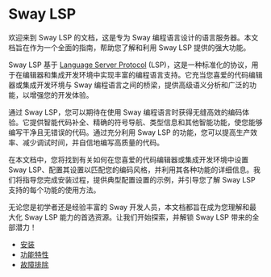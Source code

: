# Sway LSP

欢迎来到 Sway LSP 的文档，这是专为 Sway 编程语言设计的语言服务器。本文档旨在作为一个全面的指南，帮助您了解和利用 Sway LSP 提供的强大功能。

Sway LSP 基于 [Language Server Protocol](https://microsoft.github.io/language-server-protocol/) (LSP)，这是一种标准化的协议，用于在编辑器和集成开发环境中实现丰富的编程语言支持。它充当您喜爱的代码编辑器或集成开发环境与 Sway 编程语言之间的桥梁，提供高级语义分析和广泛的功能，以增强您的开发体验。

通过 Sway LSP，您可以期待在使用 Sway 编程语言时获得无缝高效的编码体验。它提供智能代码补全、精确的符号导航、类型信息和其他智能功能，使您能够编写干净且无错误的代码。通过充分利用 Sway LSP 的功能，您可以提高生产效率、减少调试时间，并自信地编写高质量的代码。

在本文档中，您将找到有关如何在您喜爱的代码编辑器或集成开发环境中设置 Sway LSP、配置其设置以匹配您的编码风格，并利用其各种功能的详细信息。我们将指导您完成安装过程，提供典型配置设置的示例，并引导您了解 Sway LSP 支持的每个功能的使用方法。

无论您是初学者还是经验丰富的 Sway 开发人员，本文档都旨在成为您理解和最大化 Sway LSP 能力的首选资源。让我们开始探索，并解锁 Sway LSP 带来的全部潜力！

- [安装](./installation.md)
- [功能特性](./features.md)
- [故障排除](./troubleshooting.md)
